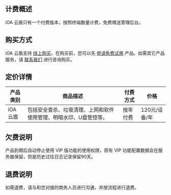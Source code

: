 ## 计费概述
iOA 云盾只有一个付费版本，按照终端数量计费，免费赠送管理后台。

## 购买方式
iOA 云盾支持 [线上购买]()，在购买前，您可以先 [申请免费试用](https://epp.team.qq.com/) 产品。如需其它产品服务，请 [联系我们](https://cloud.tencent.com/act/event/connect-service) 进行咨询购买。

## 定价详情
| 产品类别 | 商品描述                                                     | 付费方式 | 价格          |
| -------- | ------------------------------------------------------------ | -------- | ------------- |
| iOA 云盾 | 包括安全查杀、垃圾清理、上网和软件使用管理、明暗水印、U盘管控等。 | 按年付费 | 120元/设备/年 |

## 欠费说明
产品到期后自动停止使用 VIP 版功能的使用权限，原有 VIP 功能配置数据会在服务器保留，但是历史过往日志记录保留90天。

## 退费说明
如需退费，请与和您对接的商务人员进行沟通，并按流程进行退费。



